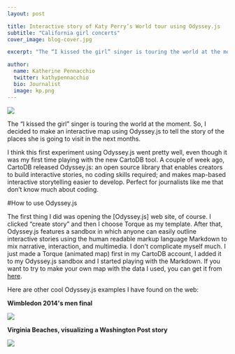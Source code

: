 ```yaml
---
layout: post

title: Interactive story of Katy Perry’s World tour using Odyssey.js
subtitle: "California girl concerts"
cover_image: blog-cover.jpg

excerpt: "The “I kissed the girl” singer is touring the world at the moment. So, I decided to make an interactive map using Odyssey.js to tell the story of the places she is going to visit in the next months"

author:
  name: Katherine Pennacchio
  twitter: kathypennacchio
  bio: Journalist
  image: kp.png
---
```


<a href="http://bl.ocks.org/anonymous/raw/dd8938891b20f17164e2"><img src="http://imgur.com/aQvbTaW.png"></a>

The “I kissed the girl” singer is touring the world at the moment. So, I decided to make an interactive map using Odyssey.js to tell the story of the places she is going to visit in the next months. 

I think this first experiment using Odyssey.js went pretty well, even though it was my first time playing with the new CartoDB tool. A couple of week ago, CartoDB released Odyssey.js: an open source library that enables creators to build interactive stories, no coding skills required; and makes map-based interactive storytelling easier to develop. Perfect for journalists like me that don’t know much about coding. 


#How to use Odyssey.js

The first thing I did was opening the [Odyssey.js] web site, of course. I clicked “create story” and then I choose Torque as my template. After that, Odyssey.js features a sandbox in which anyone can easily outline interactive stories using the human readable markup language Markdown to mix narrative, interaction, and multimedia.
I don't complicate myself much. I just made a Torque (animated map) first in my CartoDB account, I added it to my Odyssey.js sandbox and I started playing with the Markdown. If you want to try to make your own map with the data I used, you can get it from [here](https://kathy.cartodb.com/tables/katy_perry_s_prismatic_world_tour/public). 


Here are other cool Odyssey.js examples I have found on the web: 


**Wimbledon 2014's men final** 

<a href="http://bl.ocks.org/anonymous/raw/769c7b6f9d7b4755d56a/"><img src="http://i.imgur.com/AeoC9r9.png"></a>


**Virginia Beaches, visualizing a Washington Post story**

<a href="http://jonahadkins.github.io/virginia-beaches/#0"><img src="http://i.imgur.com/rY8l0wC.jpg"></a>

